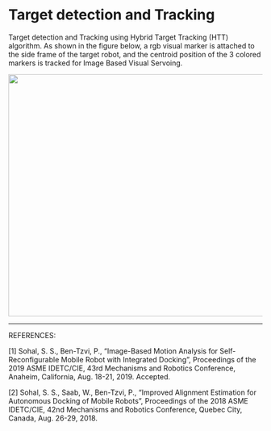 # Target detection and Tracking

Target detection and Tracking using Hybrid Target Tracking (HTT) algorithm. As shown in the figure below, a rgb visual marker is attached to the side frame of the target robot, and the centroid position of the 3 colored markers is tracked for Image Based Visual Servoing.

<p align="center">
  <img width="640" height="480" src="https://user-images.githubusercontent.com/50490953/58768304-3c38ec80-8567-11e9-9775-2118519ce612.png">
</p>

---------------------------------------------------------------------------------------------------------------------------------------

REFERENCES:

[1] Sohal, S. S., Ben-Tzvi, P., “Image-Based Motion Analysis for Self-Reconfigurable Mobile Robot with Integrated Docking”, Proceedings of the 2019 ASME IDETC/CIE, 43rd Mechanisms and Robotics Conference, Anaheim, California, Aug. 18-21, 2019. Accepted.

[2] Sohal, S. S., Saab, W., Ben-Tzvi, P., “Improved Alignment Estimation for Autonomous Docking of Mobile Robots”, Proceedings of the 2018 ASME IDETC/CIE, 42nd Mechanisms and Robotics Conference, Quebec City, Canada, Aug. 26-29, 2018.
